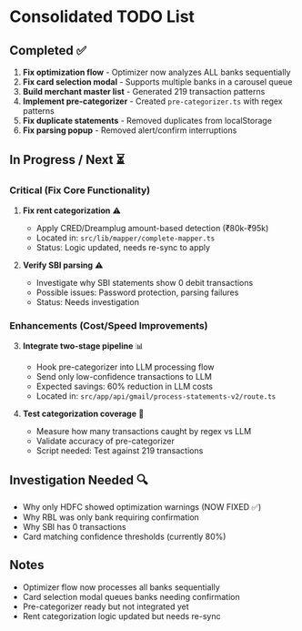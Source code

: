 # Consolidated TODO List

## Completed ✅

1. **Fix optimization flow** - Optimizer now analyzes ALL banks sequentially
2. **Fix card selection modal** - Supports multiple banks in a carousel queue
3. **Build merchant master list** - Generated 219 transaction patterns
4. **Implement pre-categorizer** - Created `pre-categorizer.ts` with regex patterns
5. **Fix duplicate statements** - Removed duplicates from localStorage
6. **Fix parsing popup** - Removed alert/confirm interruptions

## In Progress / Next ⏳

### Critical (Fix Core Functionality)

1. **Fix rent categorization** ⚠️
   - Apply CRED/Dreamplug amount-based detection (₹80k-₹95k)
   - Located in: `src/lib/mapper/complete-mapper.ts`
   - Status: Logic updated, needs re-sync to apply

2. **Verify SBI parsing** ⚠️
   - Investigate why SBI statements show 0 debit transactions
   - Possible issues: Password protection, parsing failures
   - Status: Needs investigation

### Enhancements (Cost/Speed Improvements)

3. **Integrate two-stage pipeline** 📊
   - Hook pre-categorizer into LLM processing flow
   - Send only low-confidence transactions to LLM
   - Expected savings: 60% reduction in LLM costs
   - Located in: `src/app/api/gmail/process-statements-v2/route.ts`

4. **Test categorization coverage** 🧪
   - Measure how many transactions caught by regex vs LLM
   - Validate accuracy of pre-categorizer
   - Script needed: Test against 219 transactions

## Investigation Needed 🔍

- Why only HDFC showed optimization warnings (NOW FIXED ✅)
- Why RBL was only bank requiring confirmation
- Why SBI has 0 transactions
- Card matching confidence thresholds (currently 80%)

## Notes

- Optimizer flow now processes all banks sequentially
- Card selection modal queues banks needing confirmation
- Pre-categorizer ready but not integrated yet
- Rent categorization logic updated but needs re-sync

